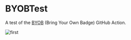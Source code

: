 # BYOBTest

A test of the [BYOB](https://github.com/RubbaBoy/BYOB) (Bring Your Own Badge) GitHub Action.

<img src="https://badgen.net/https/runkit.io/rubbaboy/byob/branches/master/RubbaBoy/BYOBTest/first?" alt="first">

